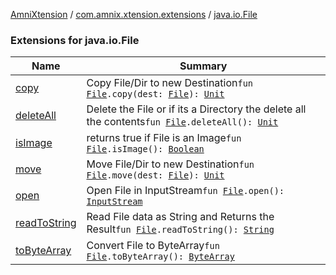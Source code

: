 [AmniXtension](../../index.md) / [com.amnix.xtension.extensions](../index.md) / [java.io.File](./index.md)

### Extensions for java.io.File

| Name | Summary |
|---|---|
| [copy](copy.md) | Copy File/Dir to new Destination`fun `[`File`](https://docs.oracle.com/javase/6/docs/api/java/io/File.html)`.copy(dest: `[`File`](https://docs.oracle.com/javase/6/docs/api/java/io/File.html)`): `[`Unit`](https://kotlinlang.org/api/latest/jvm/stdlib/kotlin/-unit/index.html) |
| [deleteAll](delete-all.md) | Delete the File or if its a Directory the delete all the contents`fun `[`File`](https://docs.oracle.com/javase/6/docs/api/java/io/File.html)`.deleteAll(): `[`Unit`](https://kotlinlang.org/api/latest/jvm/stdlib/kotlin/-unit/index.html) |
| [isImage](is-image.md) | returns true if File is an Image`fun `[`File`](https://docs.oracle.com/javase/6/docs/api/java/io/File.html)`.isImage(): `[`Boolean`](https://kotlinlang.org/api/latest/jvm/stdlib/kotlin/-boolean/index.html) |
| [move](move.md) | Move File/Dir to new Destination`fun `[`File`](https://docs.oracle.com/javase/6/docs/api/java/io/File.html)`.move(dest: `[`File`](https://docs.oracle.com/javase/6/docs/api/java/io/File.html)`): `[`Unit`](https://kotlinlang.org/api/latest/jvm/stdlib/kotlin/-unit/index.html) |
| [open](open.md) | Open File in InputStream`fun `[`File`](https://docs.oracle.com/javase/6/docs/api/java/io/File.html)`.open(): `[`InputStream`](https://docs.oracle.com/javase/6/docs/api/java/io/InputStream.html) |
| [readToString](read-to-string.md) | Read File data as String and Returns the Result`fun `[`File`](https://docs.oracle.com/javase/6/docs/api/java/io/File.html)`.readToString(): `[`String`](https://kotlinlang.org/api/latest/jvm/stdlib/kotlin/-string/index.html) |
| [toByteArray](to-byte-array.md) | Convert File to ByteArray`fun `[`File`](https://docs.oracle.com/javase/6/docs/api/java/io/File.html)`.toByteArray(): `[`ByteArray`](https://kotlinlang.org/api/latest/jvm/stdlib/kotlin/-byte-array/index.html) |
